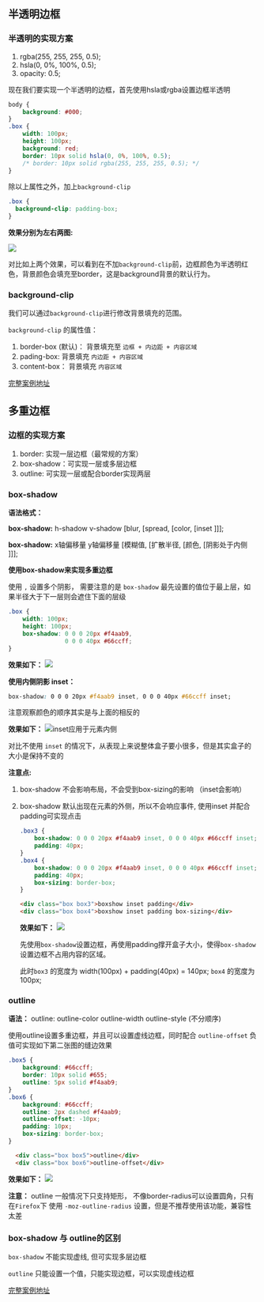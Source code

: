 ## 半透明边框
### 半透明的实现方案
1. rgba(255, 255, 255, 0.5);
2. hsla(0, 0%, 100%, 0.5);
3. opacity: 0.5;

现在我们要实现一个半透明的边框，首先使用hsla或rgba设置边框半透明

```css
body {
    background: #000;
}
.box {
    width: 100px;
    height: 100px;
    background: red;
    border: 10px solid hsla(0, 0%, 100%, 0.5);
    /* border: 10px solid rgba(255, 255, 255, 0.5); */
}
```
除以上属性之外，加上`background-clip`
```css
.box {
  background-clip: padding-box;
}
```

**效果分别为左右两图:** 

![](https://i.loli.net/2021/11/18/tnfuRJWeMKkiAvI.png)

对比如上两个效果，可以看到在不加`background-clip`前，边框颜色为半透明红色，背景颜色会填充至border，这是background背景的默认行为。

### background-clip

我们可以通过`background-clip`进行修改背景填充的范围。

`background-clip` 的属性值：
1. border-box (默认)： 背景填充至 `边框 + 内边距 + 内容区域`
2. pading-box: 背景填充 `内边距 + 内容区域`
3. content-box： 背景填充 `内容区域`

[完整案例地址](https://codesandbox.io/s/css3zong-jie-w0ymf?file=/%E5%8D%8A%E9%80%8F%E6%98%8E%E8%BE%B9%E6%A1%86.html)


## 多重边框
### 边框的实现方案
1. border: 实现一层边框（最常规的方案）
2. box-shadow：可实现一层或多层边框
3. outline: 可实现一层或配合border实现两层

### box-shadow
**语法格式：**

**box-shadow:** h-shadow v-shadow [blur, [spread, [color, [inset ]]];

**box-shadow:** x轴偏移量 y轴偏移量 [模糊值, [扩散半径, [颜色, [阴影处于内侧 ]]];


**使用box-shadow来实现多重边框**

使用 `,` 设置多个阴影， 需要注意的是 `box-shadow`  最先设置的值位于最上层，如果半径大于下一层则会遮住下面的层级

```css
.box {
    width: 100px;
    height: 100px;
    box-shadow: 0 0 0 20px #f4aab9, 
                0 0 0 40px #66ccff;
}
```

**效果如下：**
![](https://i.loli.net/2021/11/19/ZK5w2nP9La3AElN.png)

**使用内侧阴影 inset：** 

```css
box-shadow: 0 0 0 20px #f4aab9 inset, 0 0 0 40px #66ccff inset;
```
注意观察颜色的顺序其实是与上面的相反的

**效果如下：** 
![inset应用于元素内侧](https://i.loli.net/2021/11/19/zlivMtIuhLQEsjo.png)

对比不使用 `inset` 的情况下，从表现上来说整体盒子要小很多，但是其实盒子的大小是保持不变的

**注意点:**
1. box-shadow 不会影响布局，不会受到box-sizing的影响 （inset会影响）
2. box-shadow 默认出现在元素的外侧，所以不会响应事件, 使用inset 并配合padding可实现点击
    ```css
    .box3 {
        box-shadow: 0 0 0 20px #f4aab9 inset, 0 0 0 40px #66ccff inset;
        padding: 40px;
    }
    .box4 {
        box-shadow: 0 0 0 20px #f4aab9 inset, 0 0 0 40px #66ccff inset;
        padding: 40px;
        box-sizing: border-box;
    }
    ```
    ```html
    <div class="box box3">boxshow inset padding</div>
    <div class="box box4">boxshow inset padding box-sizing</div>
    ```
    **效果如下：** 
    ![](https://i.loli.net/2021/11/19/mtK3Zvdf18BVPIa.png)

    先使用`box-shadow`设置边框，再使用padding撑开盒子大小，使得`box-shadow`设置边框不占用内容的区域。
    
    此时`box3` 的宽度为 width(100px) + padding(40px) = 140px; `box4` 的宽度为 100px;

### outline

**语法：** outline: outline-color outline-width outline-style (不分顺序)

使用outline设置多重边框，并且可以设置虚线边框，同时配合 `outline-offset` 负值可实现如下第二张图的缝边效果
```css
.box5 {
    background: #66ccff;
    border: 10px solid #655;
    outline: 5px solid #f4aab9;
}
.box6 {
    background: #66ccff;
    outline: 2px dashed #f4aab9;
    outline-offset: -10px;
    padding: 10px;
    box-sizing: border-box;
}
```
```html
  <div class="box box5">outline</div>
  <div class="box box6">outline-offset</div>
```
**效果如下：** 
![](https://i.loli.net/2021/11/19/KkGdfnVJQYF5cLp.png)

**注意：** outline 一般情况下只支持矩形， 不像border-radius可以设置圆角，只有在`Firefox`下 使用 `-moz-outline-radius` 设置，但是不推荐使用该功能，兼容性太差


### box-shadow 与 outline的区别
`box-shadow` 不能实现虚线, 但可实现多层边框

`outline` 只能设置一个值，只能实现边框，可以实现虚线边框

[完整案例地址](https://codesandbox.io/s/css3zong-jie-w0ymf?file=/%E5%A4%9A%E9%87%8D%E8%BE%B9%E6%A1%86.html:389-425)